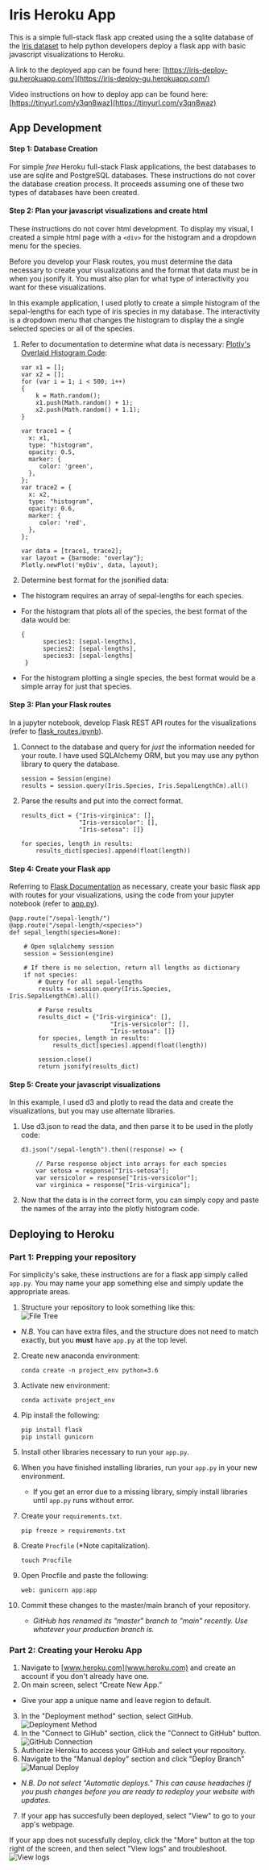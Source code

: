 # Iris Heroku App
This is a simple full-stack flask app created using the a sqlite database of the [Iris dataset](http://archive.ics.uci.edu/ml/datasets/Iris) to help python developers deploy a flask app with basic javascript visualizations to Heroku.

A link to the deployed app can be found here: [https://iris-deploy-gu.herokuapp.com/](https://iris-deploy-gu.herokuapp.com/)

Video instructions on how to deploy app can be found here: [https://tinyurl.com/y3qn8waz](https://tinyurl.com/y3qn8waz)

## App Development

#### Step 1: Database Creation

For simple *free* Heroku full-stack Flask applications, the best databases to use are sqlite and PostgreSQL databases. These instructions do not cover the database creation process. It proceeds assuming one of these two types of databases have been created.

#### Step 2: Plan your javascript visualizations and create html

These instructions do not cover html development. To display my visual, I created a simple html page with a `<div>` for the histogram and a dropdown menu for the species.

Before you develop your Flask routes, you must determine the data necessary to create your visualizations and the format that data must be in when you jsonify it. You must also plan for what type of interactivity you want for these visualizations.

In this example application, I used plotly to create a simple histogram of the sepal-lengths for each type of iris species in my database. The interactivity is a dropdown menu that changes the histogram to display the a single selected species or all of the species.



1. Refer to documentation to determine what data is necessary:  [Plotly's Overlaid Histogram Code](https://plotly.com/javascript/histograms/#overlaid-histgram):

	``` 
	var x1 = [];
	var x2 = [];
	for (var i = 1; i < 500; i++)
	{
		k = Math.random();
		x1.push(Math.random() + 1);
		x2.push(Math.random() + 1.1);
	}
	
	var trace1 = {
	  x: x1,
	  type: "histogram",
	  opacity: 0.5,
	  marker: {
	     color: 'green',
	  },
	};
	var trace2 = {
	  x: x2,
	  type: "histogram",
	  opacity: 0.6,
	  marker: {
	     color: 'red',
	  },
	};
	
	var data = [trace1, trace2];
	var layout = {barmode: "overlay"};
	Plotly.newPlot('myDiv', data, layout); 
	```

2. Determine best format for the jsonified data:
  * The histogram requires an array of sepal-lengths for each species.
  * For the histogram that plots all of the species, the best format of the data would be:
	  
	  ```
	  {
		    species1: [sepal-lengths],
		    species2: [sepal-lengths],
		    species3: [sepal-lengths]
	   }
	   ```
	   
   * For the histogram plotting a single species, the best format would be a simple array for just that species.

   
#### Step 3: Plan your Flask routes
In a jupyter notebook, develop Flask REST API routes for the visualizations (refer to [flask_routes.ipynb](flask_routes.ipynb)).

1. Connect to the database and query for *just* the information needed for your route. I have used SQLAlchemy ORM, but you may use any python library to query the database.

	```
	session = Session(engine)
	results = session.query(Iris.Species, Iris.SepalLengthCm).all()
	```
2. Parse the results and put into the correct format.

	```
	results_dict = {"Iris-virginica": [], 
	                "Iris-versicolor": [], 
	                "Iris-setosa": []}
	
	for species, length in results:
	    results_dict[species].append(float(length))
	```

#### Step 4: Create your Flask app

Referring to [Flask Documentation](https://flask.palletsprojects.com/en/1.1.x/quickstart/#) as necessary,  create your basic flask app with routes for your visualizations, using the code from your jupyter notebook (refer to [app.py](app.py)).


```
@app.route("/sepal-length/")
@app.route("/sepal-length/<species>")
def sepal_length(species=None):
    
    # Open sqlalchemy session
    session = Session(engine)
    
    # If there is no selection, return all lengths as dictionary
    if not species:
        # Query for all sepal-lengths
        results = session.query(Iris.Species, Iris.SepalLengthCm).all()

        # Parse results
        results_dict = {"Iris-virginica": [], 
        					"Iris-versicolor": [], 
        					"Iris-setosa": []}
        for species, length in results:
            results_dict[species].append(float(length))  
        
        session.close()
        return jsonify(results_dict)
```

#### Step 5: Create your javascript visualizations
In this example, I used d3 and plotly to read the data and create the visualizations, but you may use alternate libraries.

1. Use d3.json to read the data, and then parse it to be used in the plotly code:
 
	```
	d3.json("/sepal-length").then((response) => {

	    // Parse response object into arrays for each species
	    var setosa = response["Iris-setosa"];
	    var versicolor = response["Iris-versicolor"];
	    var virginica = response["Iris-virginica"];
    
    ```
2. Now that the data is in the correct form, you can simply copy and paste the names of the array into the plotly histogram code.

## Deploying to Heroku

### Part 1: Prepping your repository

For simplicity's sake, these instructions are for a flask app simply called `app.py`. You may name your app something else and simply update the appropriate areas.

1. Structure your repository to look something like this:<br>
![File Tree](static/images/tree.png)
  * *N.B.* You can have extra files, and the structure does not need to match exactly, but you **must** have `app.py` at the top level.
2. Create new anaconda environment:

	`conda create -n project_env python=3.6`

3. Activate new environment:<br>

	`conda activate project_env`

4. Pip install the following:

	`pip install flask`<br>
	`pip install gunicorn`

5. Install other libraries necessary to run your `app.py`.
6. When you have finished installing libraries, run your `app.py` in your new environment.
	* If you get an error due to a missing library, simply install libraries until `app.py` runs without error.
7. Create your `requirements.txt`.

	`pip freeze > requirements.txt`
	
8. Create `Procfile` (*Note capitalization).

	`touch Procfile`

9. Open Procfile and paste the following:

	`web: gunicorn app:app`
	
10. Commit these changes to the master/main branch of your repository.
	* *GitHub has renamed its "master" branch to "main" recently. Use whatever your production branch is.*

### Part 2: Creating your Heroku App

1. Navigate to [www.heroku.com](www.heroku.com) and create an account if you don't already have one.
2. On main screen, select “Create New App.”
  * Give your app a unique name and leave region to default.
3. In the "Deployment method" section, select GitHub.
![Deployment Method](static/images/GH_deploy.png)
4.  In the "Connect to GiHub" section, click the "Connect to GitHub" button.
![GitHub Connection](static/images/GH_connect.png)
5. Authorize Heroku to access your GitHub and select your repository.
6. Navigate to the "Manual deploy" section and click "Deploy Branch"
![Manual Deploy](static/images/Manual_deploy.png)
  * *N.B. Do not select "Automatic deploys." This can cause headaches if you push changes before you are ready to redeploy your website with updates.*
7. If your app has succesfully been deployed, select "View" to go to your app's webpage.

If your app does not sucessfully deploy, click the "More" button at the top right of the screen, and then select "View logs" and troubleshoot.
![View logs](static/images/Logs.png)
